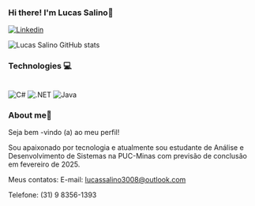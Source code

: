 ### Hi there! I'm Lucas Salino👋


[![Linkedin](https://img.shields.io/badge/LinkedIn-0077B5?style=for-the-badge&logo=linkedin&logoColor=white)](https://www.linkedin.com/in/lucas-salino-alves-7a94b0241/)

![Lucas Salino GitHub stats](https://github-readme-stats.vercel.app/api?username=salinoo7&show_icons=true&theme=radical)

### Technologies 💻

<div style="display: inline_block"><br/>
    <img aling="center" alt="C#" src="https://img.shields.io/badge/C%23-239120?style=for-the-badge&logo=c-sharp&logoColor=white">
    <img aling="center" alt=".NET" src="https://img.shields.io/badge/.NET-5C2D91?style=for-the-badge&logo=.net&logoColor=white">
    <img aling="center" alt="Java" src="https://img.shields.io/badge/Java-ED8B00?style=for-the-badge&logo=openjdk&logoColor=white">
    

</div>

### About me🧑

Seja bem -vindo (a) ao meu perfil! 

Sou apaixonado por tecnologia e atualmente sou estudante de Análise e Desenvolvimento de Sistemas na PUC-Minas com previsão de conclusão em fevereiro de 2025. 

Meus contatos:
E-mail: lucassalino3008@outlook.com

Telefone: (31) 9 8356-1393
